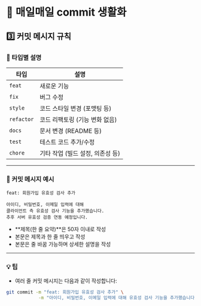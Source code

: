 # 💾 매일매일 commit 생활화

## 3️⃣ 커밋 메시지 규칙

### 🔹 타입별 설명

| 타입       | 설명                             |
|------------|----------------------------------|
| `feat`     | 새로운 기능                       |
| `fix`      | 버그 수정                         |
| `style`    | 코드 스타일 변경 (포맷팅 등)      |
| `refactor` | 코드 리팩토링 (기능 변화 없음)    |
| `docs`     | 문서 변경 (README 등)             |
| `test`     | 테스트 코드 추가/수정             |
| `chore`    | 기타 작업 (빌드 설정, 의존성 등) |

---

### 📝 커밋 메시지 예시

```
feat: 회원가입 유효성 검사 추가

아이디, 비밀번호, 이메일 입력에 대해  
클라이언트 측 유효성 검사 기능을 추가했습니다.  
추후 서버 유효성 검증 연동 예정입니다.
```

- **제목(한 줄 요약)**은 50자 이내로 작성
- 본문은 제목과 한 줄 띄우고 작성
- 본문은 줄 바꿈 가능하며 상세한 설명을 작성

---

### 💡 팁

- 여러 줄 커밋 메시지는 다음과 같이 작성합니다:

```bash
git commit -m "feat: 회원가입 유효성 검사 추가" \
            -m "아이디, 비밀번호, 이메일 입력에 대해 유효성 검사 기능을 추가했습니다. 추후 서버 측 검증과도 연동 예정입니다."
